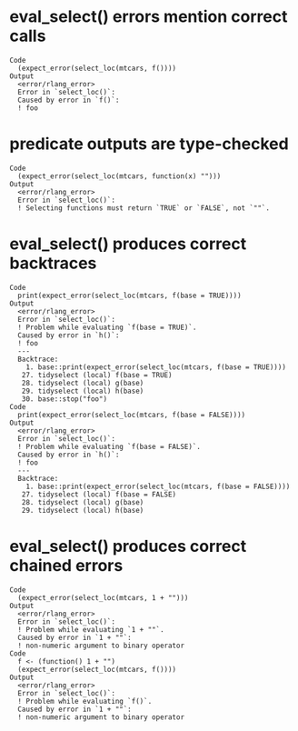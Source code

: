 # eval_select() errors mention correct calls

    Code
      (expect_error(select_loc(mtcars, f())))
    Output
      <error/rlang_error>
      Error in `select_loc()`:
      Caused by error in `f()`:
      ! foo

# predicate outputs are type-checked

    Code
      (expect_error(select_loc(mtcars, function(x) "")))
    Output
      <error/rlang_error>
      Error in `select_loc()`:
      ! Selecting functions must return `TRUE` or `FALSE`, not `""`.

# eval_select() produces correct backtraces

    Code
      print(expect_error(select_loc(mtcars, f(base = TRUE))))
    Output
      <error/rlang_error>
      Error in `select_loc()`:
      ! Problem while evaluating `f(base = TRUE)`.
      Caused by error in `h()`:
      ! foo
      ---
      Backtrace:
        1. base::print(expect_error(select_loc(mtcars, f(base = TRUE))))
       27. tidyselect (local) f(base = TRUE)
       28. tidyselect (local) g(base)
       29. tidyselect (local) h(base)
       30. base::stop("foo")
    Code
      print(expect_error(select_loc(mtcars, f(base = FALSE))))
    Output
      <error/rlang_error>
      Error in `select_loc()`:
      ! Problem while evaluating `f(base = FALSE)`.
      Caused by error in `h()`:
      ! foo
      ---
      Backtrace:
        1. base::print(expect_error(select_loc(mtcars, f(base = FALSE))))
       27. tidyselect (local) f(base = FALSE)
       28. tidyselect (local) g(base)
       29. tidyselect (local) h(base)

# eval_select() produces correct chained errors

    Code
      (expect_error(select_loc(mtcars, 1 + "")))
    Output
      <error/rlang_error>
      Error in `select_loc()`:
      ! Problem while evaluating `1 + ""`.
      Caused by error in `1 + ""`:
      ! non-numeric argument to binary operator
    Code
      f <- (function() 1 + "")
      (expect_error(select_loc(mtcars, f())))
    Output
      <error/rlang_error>
      Error in `select_loc()`:
      ! Problem while evaluating `f()`.
      Caused by error in `1 + ""`:
      ! non-numeric argument to binary operator

